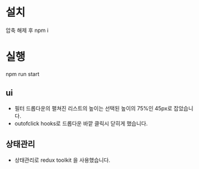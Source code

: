 # 설치

압축 해제 후 npm i 

# 실행

npm run start

## ui 
- 필터 드롭다운의 펼쳐진 리스트의 높이는 선택된 높이의 75%인 45px로 잡았습니다. 
- outofclick hooks로 드롭다운 바깥 클릭시 닫히게 했습니다. 

## 상태관리
- 상태관리로 redux toolkit 을 사용했습니다.